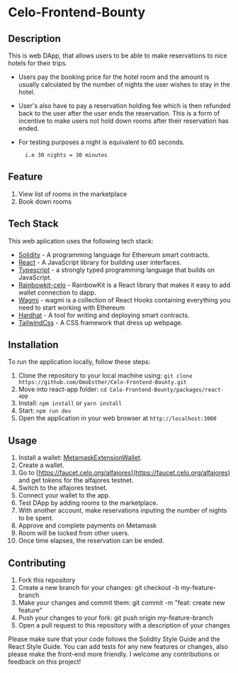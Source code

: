 ﻿# Celo-Frontend-Bounty

## Description

This is web DApp, that allows users to be able to make reservations to nice hotels for their trips.

- Users pay the booking price for the hotel room and the amount is usually calculated by the number of nights the user wishes to stay in the hotel.
- User's also have to pay a reservation holding fee which is then refunded back to the user after the user ends the reservation. This is a form of incentive to make users not hold down rooms after their reservation has ended.
- For testing purposes a night is equivalent to 60 seconds.

        i.e 30 nights = 30 minutes

## Feature

1. View list of rooms in the marketplace
2. Book down rooms

## Tech Stack

This web aplication uses the following tech stack:

- [Solidity](https://docs.soliditylang.org/) - A programming language for Ethereum smart contracts.
- [React](https://reactjs.org/) - A JavaScript library for building user interfaces.
- [Typescript](https://www.typescriptlang.org) - a strongly typed programming language that builds on JavaScript.
- [Rainbowkit-celo](https://docs.celo.org/developer/rainbowkit-celo) - RainbowKit is a React library that makes it easy to add wallet connection to dapp.
- [Wagmi](https://wagmi.sh) - wagmi is a collection of React Hooks containing everything you need to start working with Ethereum
- [Hardhat](https://hardhat.org/) - A tool for writing and deploying smart contracts.
- [TailwindCss](https://tailwindcss.com) - A CSS framework that dress up webpage.

## Installation

To run the application locally, follow these steps:

1. Clone the repository to your local machine using: ``` git clone https://github.com/OmoEsther/Celo-Frontend-Bounty.git ```
2. Move into react-app folder: ``` cd Celo-Frontend-Bounty/packages/react-app ```
3. Install: ``` npm install ``` or ``` yarn install ```
4. Start: ``` npm run dev ```
5. Open the application in your web browser at ``` http://localhost:3000 ```

## Usage

1. Install a wallet: [MetamaskExtensionWallet](https://chrome.google.com/webstore/detail/metamask/nkbihfbeogaeaoehlefnkodbefgpgknn?hl=en).
2. Create a wallet.
3. Go to [https://faucet.celo.org/alfajores](https://faucet.celo.org/alfajores) and get tokens for the alfajores testnet.
4. Switch to the alfajores testnet.
5. Connect your wallet to the app.
6. Test DApp by adding rooms to the marketplace.
7. With another account, make reservations inputing the number of nights to be spent.
8. Approve and complete payments on Metamask
9. Room will be locked from other users.
10. Once time elapses, the reservation can be ended.

## Contributing

1. Fork this repository
2. Create a new branch for your changes: git checkout -b my-feature-branch
3. Make your changes and commit them: git commit -m "feat: create new feature"
4. Push your changes to your fork: git push origin my-feature-branch
5. Open a pull request to this repository with a description of your changes

Please make sure that your code follows the Solidity Style Guide and the React Style Guide. You can add tests for any new features or changes, also please make the front-end more friendly. I welcome any contributions or feedback on this project!
